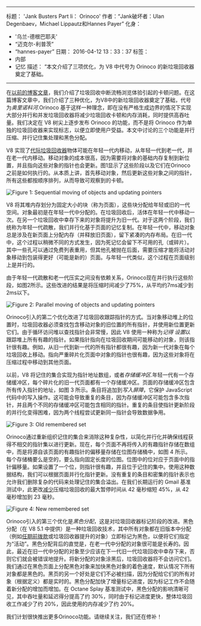 ***

标题： 'Jank Busters Part Ii： Orinoco'
作者：“Jank破坏者：Ulan Degenbaev，Michael Lippautz和Hannes Payer”
化身：

*   '乌兰-德根巴耶夫'
*   “迈克尔-利普茨”
*   “hannes-payer”
    日期： 2016-04-12 13：33：37
    标签：
*   内部
*   记忆
    描述： “本文介绍了三项优化，为 V8 中代号为 Orinoco 的新垃圾回收器奠定了基础。

***

在[以前的博客文章](/blog/jank-busters)，我们介绍了垃圾回收中断流畅浏览体验引起的卡顿问题。在这篇博客文章中，我们介绍了三种优化，为V8中的新垃圾回收器奠定了基础，代号为*奥里诺科河*.Orinoco 基于这样一种理念，即在没有严格生成边界的情况下实现大部分并行和并发垃圾回收器将减少垃圾回收卡顿和内存消耗，同时提供高吞吐量。我们决定在 V8 树尖上逐步发布 Orinoco 的功能，而不是将 Orinoco 作为单独的垃圾回收器来实现标志，以便立即使用户受益。本文中讨论的三个功能是并行压缩、并行记住集处理和黑色分配。

V8 实现了[代际垃圾回收器](https://en.wikipedia.org/wiki/Garbage_collection_\(computer_science\)#Generational)物体可能在年轻一代内移动，从年轻一代到老一代，并在老一代内移动。移动对象的成本很高，因为需要将对象的基础内存复制到新位置，并且指向这些对象的指针也会更新。图1显示了这些阶段以及它们在Orinoco之前是如何执行的。从本质上讲，首先移动对象，然后更新这些对象之间的指针，所有这些都按顺序排列，从而导致可观察到的卡顿。

![Figure 1: Sequential moving of objects and updating pointers](../_img/orinoco/sequential.png)

V8 将其堆内存划分为固定大小的块（称为页面），这些块分配给年轻或旧的一代空间。对象最初是在年轻一代中分配的。在垃圾回收后，活体在年轻一代中移动一次。在另一个垃圾回收中幸存下来的对象将提升为旧一代。对于这两个阶段，我们统称为年轻一代疏散，我们并行化基于页面的记忆复制。在年轻一代中，移动对象总是涉及在新页面上分配内存（并释放旧页面），留下紧凑的内存布局。在旧一代中，这个过程以稍微不同的方式发生，因为死记忆会留下不可用的孔（或碎片）。其中一些孔可以通过免费列表重用，但其他孔被抛在后面，需要压缩才能将活动对象移动到包装得更好（可能是新的）页面。与年轻一代类似，这个过程在页面级别上是并行的。

由于年轻一代疏散和老一代压实之间没有依赖关系，Orinoco现在并行执行这些阶段，如图2所示。这些改进的结果是将压缩时间减少了75%，从平均约7ms减少到2ms以下。

![Figure 2: Parallel moving of objects and updating pointers](../_img/orinoco/parallel.png)

Orinoco引入的第二个优化改进了垃圾回收跟踪指针的方式。当对象移动堆上的位置时，垃圾回收器必须查找包含移动对象的旧位置的所有指针，并使用新位置更新它们。由于循环访问堆以查找指针会非常慢，因此 V8 使用一种称为*记得* *设置*以跟踪堆上所有有趣的指针。如果指针指向在垃圾回收期间可能移动的对象，则该指针很有趣。例如，从旧一代到新一代的所有指针都很有趣，因为新一代对象在每个垃圾回收上移动。指向严重碎片化页面中对象的指针也很有趣，因为这些对象将在压缩过程中移动到其他页面。

以前，V8 将记住的集合实现为指针地址数组，或者*存储缓冲区*.年轻一代有一个存储缓冲区，每个碎片化的旧一代页面都有一个存储缓冲区。页面的存储缓冲区包含所有传入指针的地址，如图 3 所示。条目将追加到*写入屏障*，它保护 JavaScript 代码中的写入操作。这可能会导致重复的条目，因为存储缓冲区可能包含多次指针，并且两个不同的存储缓冲区可能包含相同的指针。重复的条目使指针更新阶段的并行化变得困难，因为两个线程尝试更新同一指针会导致数据争用。

![Figure 3: Old remembered set](../_img/orinoco/old-remembered-set.png)

Orinoco通过重新组织记住的集合来消除这种复杂性，以简化并行化并确保线程获得不相交的指针集以进行更新。现在，每个页面不再将传入的有趣指针存储在数组中，而是将源自该页面的有趣指针的偏移量存储在位图存储桶中，如图 4 所示。每个存储桶要么是空的，要么指向固定长度的位图。位图中的位对应于页面中的指针偏移量。如果设置了一个位，则指针很有趣，并且位于记住的集中。使用这种数据结构，我们可以根据页面并行化指针更新。没有重复的条目和密集的指针表示也允许我们删除复杂的代码来处理记住的集合溢出。在我们长期运行的 Gmail 基准测试中，此更改[减少](https://drive.google.com/file/d/0BxRQ51WfVicyMk9nYUk5YVY1VjQ/view)压缩垃圾回收的最大暂停时间从 42 毫秒缩短 45%，从 42 毫秒增加到 23 毫秒。

![Figure 4: New remembered set](../_img/orinoco/new-remembered-set.png)

Orinoco引入的第三个优化是*黑色分配*，这是对垃圾回收器标记阶段的改进。黑色分配（在 V8 5.1 中提供）是一种垃圾回收技术，其中所有对象都在旧版本中分配（例如[任期前拨款](http://research.google.com/pubs/pub43823.html)或垃圾回收器提升的对象）立即标记为黑色，以便将它们指定为“活动”。黑色分配背后的直觉是，在老一代中分配的对象很可能是长寿的。因此，最近在旧一代中分配的对象至少应该在下一代旧一代垃圾回收中幸存下来，否则它们就会被错误地提升。将新分配的对象涂黑后，垃圾回收器将不会访问它们。我们通过在黑色页面上分配黑色对象来加快黑色对象的着色速度，默认情况下所有对象都是黑色的。黑页的另一个好处是它们不必被扫描，因为分配给它们的所有对象（根据定义）都是实时的。黑色分配加快了增量标记进度，因为标记工作不会随着新分配的增加而增加。在 Octane Splay 基准测试中，黑色分配的影响清晰可见，其中吞吐量和延迟得分提高了约 30%，同时由于标记进度更快，整体垃圾回收工作减少了约 20%，因此使用的内存减少了约 20%。

我们计划很快推出更多Orinoco功能。请继续关注，我们还在修补！
